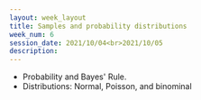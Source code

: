 ```yaml
---
layout: week_layout
title: Samples and probability distributions
week_num: 6
session_date: 2021/10/04<br>2021/10/05
description:
---
```


  - Probability and Bayes' Rule.
  - Distributions: Normal, Poisson, and binominal